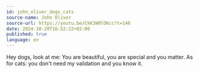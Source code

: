 ```yaml
---
id: john_oliver_dogs_cats
source-name: John Oliver
source-url: https://youtu.be/CkK3W0lOKcc?t=146
date: 2024-10-20T16:52:22+02:00
published: true
language: en
---
```


Hey dogs, look at me: You are beautiful, you are special and you matter. As for cats: you don't need my validation and you know it.
